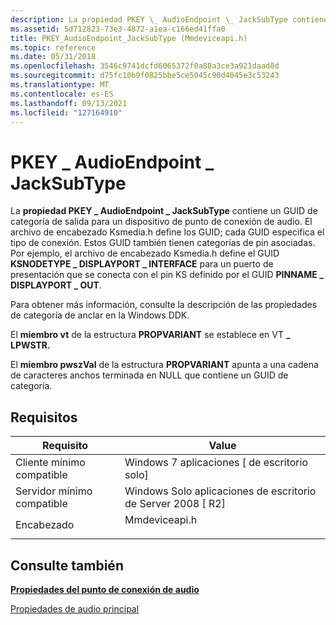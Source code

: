 ```yaml
---
description: La propiedad PKEY \_ AudioEndpoint \_ JackSubType contiene un GUID de categoría de salida para un dispositivo de punto de conexión de audio.
ms.assetid: 5d712823-73e3-4872-a1ea-c166ed41ffa0
title: PKEY_AudioEndpoint_JackSubType (Mmdeviceapi.h)
ms.topic: reference
ms.date: 05/31/2018
ms.openlocfilehash: 3546c9741dcfd6065372f0a88a3ce3a921daad8d
ms.sourcegitcommit: d75fc10b9f0825bbe5ce5045c90d4045e3c53243
ms.translationtype: MT
ms.contentlocale: es-ES
ms.lasthandoff: 09/13/2021
ms.locfileid: "127164910"
---
```

# <a name="pkey_audioendpoint_jacksubtype"></a>PKEY \_ AudioEndpoint \_ JackSubType

La **propiedad PKEY \_ AudioEndpoint \_ JackSubType** contiene un GUID de categoría de salida para un dispositivo de punto de conexión de audio. El archivo de encabezado Ksmedia.h define los GUID; cada GUID especifica el tipo de conexión. Estos GUID también tienen categorías de pin asociadas. Por ejemplo, el archivo de encabezado Ksmedia.h define el GUID **KSNODETYPE \_ DISPLAYPORT \_ INTERFACE** para un puerto de presentación que se conecta con el pin KS definido por el GUID **PINNAME \_ DISPLAYPORT \_ OUT**.

Para obtener más información, consulte la descripción de las propiedades de categoría de anclar en la Windows DDK.

El **miembro vt** de la estructura **PROPVARIANT** se establece en VT **\_ LPWSTR.**

El **miembro pwszVal** de la estructura **PROPVARIANT** apunta a una cadena de caracteres anchos terminada en NULL que contiene un GUID de categoría.

## <a name="requirements"></a>Requisitos



| Requisito | Value |
|-------------------------------------|------------------------------------------------------------------------------------------|
| Cliente mínimo compatible<br/> | Windows 7 aplicaciones \[ de escritorio solo\]<br/>                                               |
| Servidor mínimo compatible<br/> | Windows Solo aplicaciones de escritorio de Server 2008 \[ R2\]<br/>                                  |
| Encabezado<br/>                   | <dl> <dt>Mmdeviceapi.h</dt> </dl> |



## <a name="see-also"></a>Consulte también

<dl> <dt>

[**Propiedades del punto de conexión de audio**](audio-endpoint-properties.md)
</dt> <dt>

[Propiedades de audio principal](core-audio-properties.md)
</dt> </dl>

 

 




